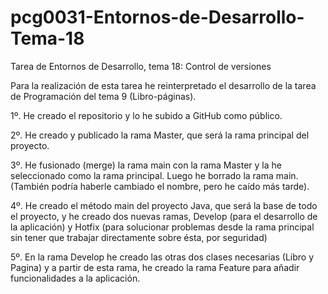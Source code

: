 # pcg0031-Entornos-de-Desarrollo-Tema-18
 Tarea de Entornos de Desarrollo, tema 18: Control de versiones

Para la realización de esta tarea he reinterpretado el desarrollo de la tarea de Programación del tema 9 (Libro-páginas).

1º. He creado el repositorio y lo he subido a GitHub como público.

2º. He creado y publicado  la rama Master, que será la rama principal del proyecto.

3º. He fusionado (merge) la rama main con la rama Master y la he seleccionado como la rama principal. Luego he borrado la rama main. (También podría haberle cambiado el nombre, pero he caído más tarde).

4º. He creado el método main del proyecto Java, que será la base de todo el proyecto, y he creado dos nuevas ramas, Develop (para el desarrollo de la aplicación) y Hotfix (para solucionar problemas desde la rama principal sin tener que trabajar directamente sobre ésta, por seguridad)


5º. En la rama Develop he creado las otras dos clases necesarias (Libro y Pagina) y a partir de esta rama, he creado la rama Feature para añadir funcionalidades a la aplicación.